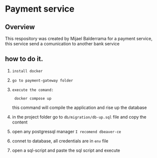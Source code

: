 # Payment service 
## Overview
This respository was created by Mijael Balderrama for a payment service, this service send a comunication to another bank service 

## how to do it.

1. `install docker`
2. `go to payment-gateway folder`
3. `execute the comand:`

        docker compose up
    this command will compile the application and rise up the database
4. in the project folder go to `db/migration/db-up.sql` file and copy the content
5. open any postgressql manager `I recomend dbeaver-ce`

5. connet to database, all credentials are in `env` file
6. open a sql-script and paste the sql script and execute
